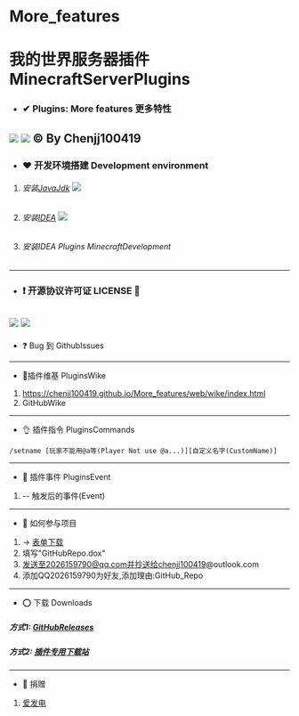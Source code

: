 # More_features
# 我的世界服务器插件MinecraftServerPlugins
- ###  ✔ Plugins: More features 更多特性 
![](https://img.shields.io/badge/LICENSE-GPLv3-green) ![](https://img.shields.io/badge/Version-snapshot-orange)
&copy; By Chenjj100419
------------
- ### ❤ 开发环境搭建 Development environment
1. ###### 安装[JavaJdk](https:\\www.java.com) ![](https://img.shields.io/badge/Dev-JavaJdk14-orange)
2. ###### 安装[IDEA](www.jetbrains.com/idea/) ![](https://img.shields.io/badge/Dev-IjIDEA-orange)
3. ###### 安装IDEA Plugins MinecraftDevelopment
------------
- ### ❗ 开源协议许可证 LICENSE 🚫
![](https://img.shields.io/badge/LICENSE-GPLv3-green)
![](https://img.shields.io/badge/LICENSE-GNU%20General%20Public%20License-green)
------------
- ❓ Bug
到 GithubIssues
------------
- 🎉插件维基 PluginsWike 
1. https://chenjj100419.github.io/More_features/web/wike/index.html
2. GitHubWike
------------
- 👌 插件指令 PluginsCommands
```
/setname [玩家不能用@a等(Player Not use @a...)][自定义名字(CustomName)]
```
------------
- 🚕 插件事件 PluginsEvent
1.  -- 触发后的事件(Event)

------------
- 💨 如何参与项目
1. → [表单下载](https://github.com/chenjj100419/More_features/releases/tag/shop "表单下载")
2. 填写"GitHubRepo.dox"
3. 发送至2026159790@qq.com并抄送给chenjj100419@outlook.com
4. 添加QQ2026159790为好友,添加理由:GitHub_Repo
------------
- ⭕ 下载 Downloads
##### 方式1: [GitHubReleases](https://github.com/chenjj100419/More_features/releases)
##### 方式2: [插件专用下载站](https://chenjj100419.github.io/More_features/web/)
------------
- 💙 捐赠
1. [爱发电](https://afdian.net/@chenjj100419)